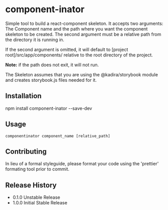 component-inator
=========

  Simple tool to build a react-component skeleton.  It accepts two arguments: The Component name and the path where you want the component skeleton to be created.  The second argument must be a relative path from the directory it is running in. 
  
  If the second argument is omitted, it will default to [project root]/src/app/components/ relative to the root directory of the project.  
  
  **Note:** if the path does not exit, it will not run.

  The Skeleton assumes that you are using the @kadira/storybook module and creates storybook.js files needed for it.

## Installation

  npm install component-inator --save-dev

## Usage

```
componentinator component_name [relative_path]
```

## Contributing

In lieu of a formal styleguide, please format your code using the 'prettier' formating tool prior to commit.

## Release History

* 0.1.0 Unstable Release
* 1.0.0 Initial Stable Release